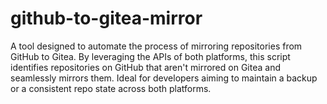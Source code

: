 # github-to-gitea-mirror
A tool designed to automate the process of mirroring repositories from GitHub to Gitea. By leveraging the APIs of both platforms, this script identifies repositories on GitHub that aren't mirrored on Gitea and seamlessly mirrors them. Ideal for developers aiming to maintain a backup or a consistent repo state across both platforms.
